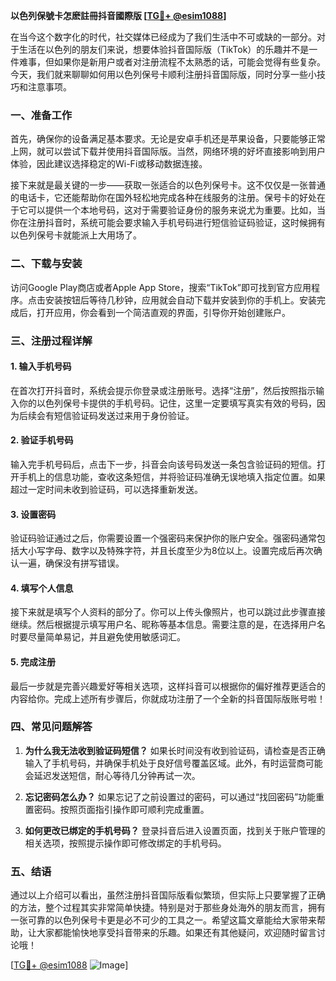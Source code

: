 **以色列保號卡怎麽註冊抖音國際版 [[TG💪+ @esim1088](https://t.me/s/esim1088)]**

在当今这个数字化的时代，社交媒体已经成为了我们生活中不可或缺的一部分。对于生活在以色列的朋友们来说，想要体验抖音国际版（TikTok）的乐趣并不是一件难事，但如果你是新用户或者对注册流程不太熟悉的话，可能会觉得有些复杂。今天，我们就来聊聊如何用以色列保号卡顺利注册抖音国际版，同时分享一些小技巧和注意事项。

### 一、准备工作

首先，确保你的设备满足基本要求。无论是安卓手机还是苹果设备，只要能够正常上网，就可以尝试下载并使用抖音国际版。当然，网络环境的好坏直接影响到用户体验，因此建议选择稳定的Wi-Fi或移动数据连接。

接下来就是最关键的一步——获取一张适合的以色列保号卡。这不仅仅是一张普通的电话卡，它还能帮助你在国外轻松地完成各种在线服务的注册。保号卡的好处在于它可以提供一个本地号码，这对于需要验证身份的服务来说尤为重要。比如，当你在注册抖音时，系统可能会要求输入手机号码进行短信验证码验证，这时候拥有以色列保号卡就能派上大用场了。

### 二、下载与安装

访问Google Play商店或者Apple App Store，搜索“TikTok”即可找到官方应用程序。点击安装按钮后等待几秒钟，应用就会自动下载并安装到你的手机上。安装完成后，打开应用，你会看到一个简洁直观的界面，引导你开始创建账户。

### 三、注册过程详解

#### 1. 输入手机号码

在首次打开抖音时，系统会提示你登录或注册账号。选择“注册”，然后按照指示输入你的以色列保号卡提供的手机号码。记住，这里一定要填写真实有效的号码，因为后续会有短信验证码发送过来用于身份验证。

#### 2. 验证手机号码

输入完手机号码后，点击下一步，抖音会向该号码发送一条包含验证码的短信。打开手机上的信息功能，查收这条短信，并将验证码准确无误地填入指定位置。如果超过一定时间未收到验证码，可以选择重新发送。

#### 3. 设置密码

验证码验证通过之后，你需要设置一个强密码来保护你的账户安全。强密码通常包括大小写字母、数字以及特殊字符，并且长度至少为8位以上。设置完成后再次确认一遍，确保没有拼写错误。

#### 4. 填写个人信息

接下来就是填写个人资料的部分了。你可以上传头像照片，也可以跳过此步骤直接继续。然后根据提示填写用户名、昵称等基本信息。需要注意的是，在选择用户名时要尽量简单易记，并且避免使用敏感词汇。

#### 5. 完成注册

最后一步就是完善兴趣爱好等相关选项，这样抖音可以根据你的偏好推荐更适合的内容给你。完成上述所有步骤后，你就成功注册了一个全新的抖音国际版账号啦！

### 四、常见问题解答

1. **为什么我无法收到验证码短信？**
   如果长时间没有收到验证码，请检查是否正确输入了手机号码，并确保手机处于良好信号覆盖区域。此外，有时运营商可能会延迟发送短信，耐心等待几分钟再试一次。

2. **忘记密码怎么办？**
   如果忘记了之前设置过的密码，可以通过“找回密码”功能重置密码。按照页面指引操作即可顺利完成重置。

3. **如何更改已绑定的手机号码？**
   登录抖音后进入设置页面，找到关于账户管理的相关选项，按照提示操作即可修改绑定的手机号码。

### 五、结语

通过以上介绍可以看出，虽然注册抖音国际版看似繁琐，但实际上只要掌握了正确的方法，整个过程其实非常简单快捷。特别是对于那些身处海外的朋友而言，拥有一张可靠的以色列保号卡更是必不可少的工具之一。希望这篇文章能给大家带来帮助，让大家都能愉快地享受抖音带来的乐趣。如果还有其他疑问，欢迎随时留言讨论哦！

[[TG💪+ @esim1088](https://t.me/s/esim1088) ![Image](https://i.postimg.cc/4NQfJmqS/Snipaste-2025-05-13-00-14-12.png)]